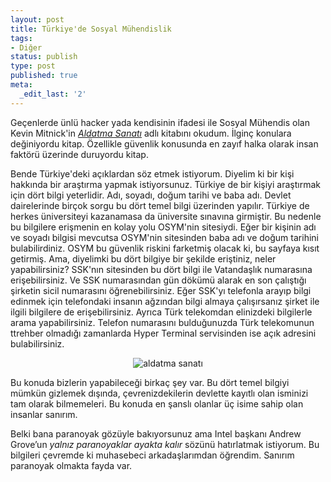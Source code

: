 ```yaml
---
layout: post
title: Türkiye'de Sosyal Mühendislik
tags:
- Diğer
status: publish
type: post
published: true
meta:
  _edit_last: '2'
---
```

Geçenlerde ünlü hacker yada kendisinin ifadesi ile Sosyal Mühendis olan Kevin Mitnick'in <a href="http://www.ideefixe.com/Kitap/tanim.asp?sid=OQJ5WUS70S8SAXHBTONX"><em>Aldatma Sanatı</em></a> adlı kitabını okudum. İlginç konulara değiniyordu kitap. Özellikle güvenlik konusunda en zayıf halka olarak insan faktörü üzerinde duruyordu kitap.

Bende Türkiye'deki açıklardan söz etmek istiyorum. Diyelim ki bir kişi hakkında bir araştırma yapmak istiyorsunuz. Türkiye de bir kişiyi araştırmak için dört bilgi yeterlidir. Adı, soyadı, doğum tarihi ve baba adı. Devlet dairelerinde birçok sorgu bu dört temel bilgi üzerinden yapılır. Türkiye de herkes üniversiteyi kazanamasa da üniversite sınavına girmiştir. Bu nedenle bu bilgilere erişmenin en kolay yolu OSYM'nin sitesiydi. Eğer bir kişinin adı ve soyadı bilgisi mevcutsa OSYM'nin sitesinden baba adı ve doğum tarihini bulabilirdiniz. OSYM bu güvenlik riskini farketmiş olacak ki, bu sayfaya kısıt getirmiş. Ama, diyelimki bu dört bilgiye bir şekilde eriştiniz, neler yapabilirsiniz? SSK'nın sitesinden bu dört bilgi ile Vatandaşlık numarasına erişebilirsiniz. Ve SSK numarasından gün dökümü alarak en son çalıştığı şirketin sicil numarasını öğrenebilirsiniz. Eğer SSK'yı telefonla arayıp bilgi edinmek için telefondaki insanın ağzından bilgi almaya çalışırsanız şirket ile ilgili bilgilere de erişebilirsiniz. Ayrıca Türk telekomdan elinizdeki bilgilerle arama yapabilirsiniz. Telefon numarasını bulduğunuzda  Türk telekomunun ttrehber olmadığı zamanlarda Hyper Terminal servisinden ise açık adresini bulabilirsiniz.
<p align="center"><img src="http://static.ideefixe.com/images/192/192239_1.jpg" alt="aldatma sanatı" /></p>

Bu konuda bizlerin yapabileceği birkaç şey var. Bu dört temel bilgiyi mümkün gizlemek dışında, çevrenizdekilerin devlette kayıtlı olan isminizi tam olarak bilmemeleri. Bu konuda en şanslı olanlar üç isime sahip olan insanlar sanırım.

Belki bana paranoyak gözüyle bakıyorsunuz ama Intel başkanı Andrew Grove’un <em>yalnız paranoyaklar ayakta kalır</em> sözünü hatırlatmak istiyorum. Bu bilgileri çevremde ki muhasebeci arkadaşlarımdan öğrendim. Sanırım paranoyak olmakta fayda var.
